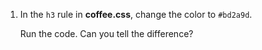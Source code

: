 1. In the `h3` rule in **coffee.css**, change the color to `#bd2a9d`.

   Run the code. Can you tell the difference?

